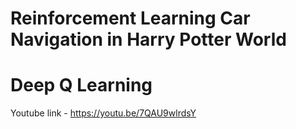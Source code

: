# Reinforcement Learning Car Navigation in Harry Potter World

# Deep Q Learning



Youtube link - https://youtu.be/7QAU9wlrdsY

